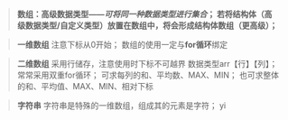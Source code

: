 >**数组：高级数据类型——*可将同一种数据类型进行集合*；
>若将结构体（高级数据类型/自定义类型）放置在数组中，将会形成结构体数组（更高级）；**


 >**一维数组**
 >注意下标从0开始；
 >数组的使用一定与**for循环**绑定

>**二维数组**
>采用行储存，注意使用时下标不可越界
>数据类型arr【行】【列】；常常采用双重for循环；
>可求每列的和、平均数、MAX、MIN；
>也可求整体的和、平均值、MAX、MIN、相对下标

>**字符串**
>字符串是特殊的一维数组，组成其的元素是字符；
>yi


<!--stackedit_data:
eyJoaXN0b3J5IjpbMTgxMDQ0MDczOSwtMTgxMDg0MTc0OCw0NT
c3NjUxMTAsNzIyMzIwNDIzLC0xMjkxMjAyNDA3XX0=
-->